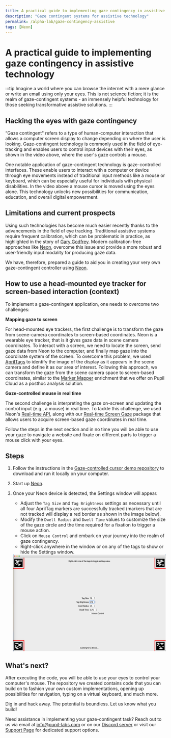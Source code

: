 ```yaml
---
title: A practical guide to implementing gaze contingency in assistive technology
description: "Gaze contingent systems for assistive technology"
permalink: /alpha-lab/gaze-contingency-assistive
tags: [Neon]
---
```

# A practical guide to implementing gaze contingency in assistive technology

<TagLinks />
<Youtube src="cuvWqVOAc5M"/>

:::tip
Imagine a world where you can browse the internet with a mere glance or write an email using only your eyes. This is not science fiction; it is the realm of gaze-contingent systems - an immensely helpful technology for those seeking transformative assistive solutions. 
:::

## Hacking the eyes with gaze contingency

“Gaze contingent" refers to a type of human-computer interaction that allows a computer screen display to change depending on where the user is looking. Gaze-contingent technology is commonly used in the field of eye-tracking and enables users to control input devices with their eyes, as shown in the video above, where the user's gaze controls a mouse. 

One notable application of gaze-contingent technology is gaze-controlled interfaces. These enable users to interact with a computer or device through eye movements instead of traditional input methods like a mouse or keyboard, which can be especially useful for individuals with physical disabilities. In the video above a mouse cursor is moved using the eyes alone. This technology unlocks new possibilities for communication, education, and overall digital empowerment.

## Limitations and current prospects 

Using such technologies has become much easier recently thanks to the advancements in the field of eye tracking. Traditional assistive systems require frequent calibration, which can be problematic in practice, as highlighted in the story of [Gary Godfrey](https://pupil-labs.com/blog/community/cycling-for-als/). Modern calibration-free approaches like [Neon](https://pupil-labs.com/products/neon/), overcome this issue and provide a more robust and user-friendly input modality for producing gaze data.

We have, therefore, prepared a guide to aid you in creating your very own gaze-contingent controller using [Neon](https://pupil-labs.com/products/neon/).

## How to use a head-mounted eye tracker for screen-based interaction (context)

To implement a gaze-contingent application, one needs to overcome two challenges: 

**Mapping gaze to screen**

For head-mounted eye trackers, the first challenge is to transform the gaze from scene-camera coordinates to screen-based coordinates. Neon is a wearable eye tracker, that is it gives gaze data in scene camera coordinates. To interact with a screen, we need to locate the screen, send gaze data from Neon to the computer, and finally map gaze into the coordinate system of the screen. To overcome this problem, we used [AprilTags](https://april.eecs.umich.edu/software/apriltag) to identify the image of the display as it appears in the scene camera and define it as our area of interest. Following this approach, we can transform the gaze from the scene camera space to screen-based coordinates, similar to the [Marker Mapper](/enrichments/marker-mapper/) enrichment that we offer on Pupil Cloud as a posthoc analysis solution.

**Gaze-controlled mouse in real time**

The second challenge is interpreting the gaze on-screen and updating the control input (e.g., a mouse) in real time. To tackle this challenge, we used Neon's [Real-time API](https://docs.pupil-labs.com/neon/real-time-api/introduction/), along with our [Real-time Screen Gaze](https://github.com/pupil-labs/realtime-screen-gaze/) package that allows users to acquire screen-based gaze coordinates in real time. 

Follow the steps in the next section and in no time you will be able to use your gaze to navigate a website and fixate on different parts to trigger a mouse click with your eyes.

## Steps

1. Follow the instructions in the [Gaze-controlled cursor demo repository](https://github.com/pupil-labs/gaze-controlled-cursor-demo) to download and run it locally on your computer.
2. Start up [Neon](/neon/getting-started/first-recording.html). 
3. Once your Neon device is detected, the Settings window will appear. 
    - Adjust the `Tag Size` and `Tag Brightness` settings as necessary until all four AprilTag markers are successfully tracked (markers that are not tracked will display a red border as shown in the image below).
    - Modify the `Dwell Radius` and `Dwell Time` values to customize the size of the gaze circle and the time required for a fixation to trigger a mouse action.
    - Click on `Mouse Control` and embark on your journey into the realm of gaze contingency.
    - Right-click anywhere in the window or on any of the tags to show or hide the Settings window.

    <img src="../media/alpha-lab/Settings-gaze-controlled-cursor-demo.png"/> 

## What's next? 

After executing the code, you will be able to use your eyes to control your computer's mouse. The repository we created contains code that you can build on to fashion your own custom implementations, opening up possibilities for navigation, typing on a virtual keyboard, and much more.

Dig in and hack away. The potential is boundless. Let us know what you build!

Need assistance in implementing your gaze-contingent task? Reach out to us via email at [info@pupil-labs.com](mailto:info@pupil-labs.com) or on our [Discord server](https://pupil-labs.com/chat/) or visit our [Support Page](https://pupil-labs.com/products/support/) for dedicated support options.